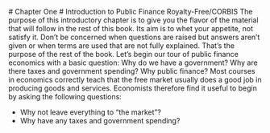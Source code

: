 \# Chapter One # Introduction to Public Finance Royalty-Free/CORBIS The purpose of this introductory chapter is to give you the flavor of the material that will follow in the rest of this book. Its aim is to whet your appetite, not satisfy it. Don’t be concerned when questions are raised but answers aren’t given or when terms are used that are not fully explained. That’s the purpose of the rest of the book. Let’s begin our tour of public finance economics with a basic question: Why do we have a government? Why are there taxes and government spending? Why public finance? Most courses in economics correctly teach that the free market usually does a good job in producing goods and services. Economists therefore find it useful to begin by asking the following questions:

* Why not leave everything to “the market”?
* Why have any taxes and government spending?